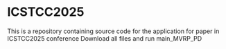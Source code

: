 # ICSTCC2025
This is a repository containing source code for the application for paper in ICSTCC2025 conference
Download all files and run main_MVRP_PD
